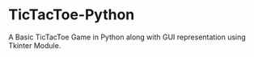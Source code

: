 # TicTacToe-Python
A Basic TicTacToe Game in Python along with GUI representation using Tkinter Module.
